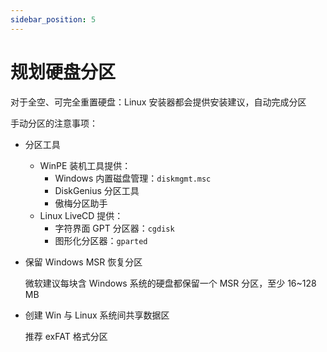 ```yaml
---
sidebar_position: 5
---
```


# 规划硬盘分区

对于全空、可完全重置硬盘：Linux 安装器都会提供安装建议，自动完成分区

手动分区的注意事项：

- 分区工具

  - WinPE 装机工具提供：
    - Windows 内置磁盘管理：`diskmgmt.msc`
    - DiskGenius 分区工具
    - 傲梅分区助手
  - Linux LiveCD 提供：
    - 字符界面 GPT 分区器：`cgdisk`
    - 图形化分区器：`gparted`

- 保留 Windows MSR 恢复分区

  微软建议每块含 Windows 系统的硬盘都保留一个 MSR 分区，至少 16~128 MB

- 创建 Win 与 Linux 系统间共享数据区

  推荐 exFAT 格式分区

<!--
- 使用或挂载 EFI 分区：

  Ubuntu, Calamares 安装器称之为“引导器”，其它安装器挂载到 `/boot/efi`
-->
